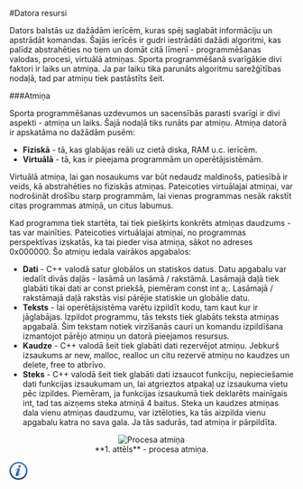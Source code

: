 #Datora resursi

Dators balstās uz dažādām ierīcēm, kuras spēj saglabāt informāciju un apstrādāt komandas. Šajās ierīcēs ir gudri iestrādāti dažādi algoritmi, kas palīdz abstrahēties no tiem un domāt citā līmenī - programmēšanas valodas, procesi, virtuālā atmiņas. Sporta programmēšanā svarīgākie divi faktori ir laiks un atmiņa. Ja par laiku tika parunāts algoritmu sarežģītības nodaļā, tad par atmiņu tiek pastāstīts šeit.

###Atmiņa

Sporta programmēšanas uzdevumos un sacensībās parasti svarīgi ir divi aspekti - atmiņa un laiks. Šajā nodaļā tiks runāts par atmiņu. Atmiņa  datorā ir apskatāma no dažādām pusēm:

- **Fiziskā** - tā, kas glabājas reāli uz cietā diska, RAM u.c. ierīcēm.
- **Virtuālā** - tā, kas ir pieejama programmām un operētājsistēmām.

Virtuālā atmiņa, lai gan nosaukums var būt nedaudz maldinošs, patiesībā ir veids, kā abstrahēties no fiziskās atmiņas. Pateicoties virtuālajai atmiņai, var nodrošināt drošību starp programmām, lai vienas programmas nesāk rakstīt citas programmas atmiņā, un citus labumus.

Kad programma tiek startēta, tai tiek piešķirts konkrēts atmiņas daudzums - tas var mainīties. Pateicoties virtuālajai atmiņai, no programmas perspektīvas izskatās, ka tai pieder visa atmiņa, sākot no adreses 0x000000. Šo atmiņu iedala vairākos apgabalos:

- **Dati** - C++ valodā satur globālos un statiskos datus. Datu apgabalu var iedalīt divās daļās - lasāmā un lasāmā / rakstāmā. Lasāmajā daļā tiek glabāti tikai dati ar const priekšā, piemēram const int a;. Lasāmajā / rakstāmajā daļā rakstās visi pārējie statiskie un globālie datu.
- **Teksts** - lai operētājsistēma varētu izpildīt kodu, tam kaut kur ir jāglabājas. Izpildot programmu, tās teksts tiek glabāts teksta atmiņas apgabalā. Šim tekstam notiek virzīšanās cauri un komandu izpildīšana izmantojot pārējo atmiņu un datorā pieejamos resursus.
- **Kaudze** - C++ valodā šeit tiek glabāti dati rezervējot atmiņu. Jebkurš izsaukums ar new, malloc, realloc un citu rezervē atmiņu no kaudzes un delete, free to atbrīvo.
- **Steks** - C++ valodā šeit tiek glabāti dati izsaucot funkciju, nepieciešamie dati funkcijas izsaukumam un, lai atgrieztos atpakaļ uz izsaukuma vietu pēc izpildes. Piemēram, ja funkcijas izsaukumā tiek deklarēts mainīgais int, tad tas aizņems steka atmiņā 4 baitus. Steka un kaudzes atmiņas dala vienu atmiņas daudzumu, var iztēloties, ka tās aizpilda vienu apgabalu katra no sava gala. Ja tās sadurās, tad atmiņa ir pārpildīta.

<center><img alt="Procesa atmiņa" src="/media/theory/atmina.png"/></center>

<center>**1. attēls** - procesa atmiņa.</center>

<a href="http://en.wikipedia.org/wiki/Data_segment" target="_blank">![Vairāk informācija](/media/theory/information.png)</a>